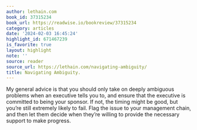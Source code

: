 ```yaml
---
author: lethain.com
book_id: 37315234
book_url: https://readwise.io/bookreview/37315234
category: articles
date: '2024-02-03 16:45:24'
highlight_id: 671467239
is_favorite: true
layout: highlight
note: ''
source: reader
source_url: https://lethain.com/navigating-ambiguity/
title: Navigating Ambiguity.
---
```


My general advice is that you should only take on deeply ambiguous problems when an executive tells you to, and ensure that the executive is committed to being your sponsor. If not, the timing might be good, but you’re still extremely likely to fail. Flag the issue to your management chain, and then let them decide when they’re willing to provide the necessary support to make progress.